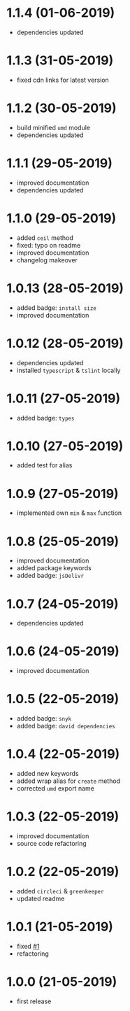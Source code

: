 # 1.1.4 (01-06-2019)

* dependencies updated

# 1.1.3 (31-05-2019)

* fixed cdn links for latest version

# 1.1.2 (30-05-2019)

* build minified `umd` module
* dependencies updated

# 1.1.1 (29-05-2019)

* improved documentation
* dependencies updated

# 1.1.0 (29-05-2019)

* added `ceil` method
* fixed: typo on readme
* improved documentation
* changelog makeover

# 1.0.13 (28-05-2019)

* added badge: `install size`
* improved documentation

# 1.0.12 (28-05-2019)

* dependencies updated
* installed `typescript` & `tslint` locally

# 1.0.11 (27-05-2019)

* added badge: `types`

# 1.0.10 (27-05-2019)

* added test for alias

# 1.0.9 (27-05-2019)

* implemented own `min` & `max` function

# 1.0.8 (25-05-2019)

* improved documentation
* added package keywords
* added badge: `jsDelivr`

# 1.0.7 (24-05-2019)

* dependencies updated

# 1.0.6 (24-05-2019)

* improved documentation

# 1.0.5 (22-05-2019)

* added badge: `snyk`
* added badge: `david dependencies`

# 1.0.4 (22-05-2019)

* added new keywords
* added wrap alias for `create` method
* corrected `umd` export name

# 1.0.3 (22-05-2019)

* improved documentation
* source code refactoring

# 1.0.2 (22-05-2019)

* added `circleci` & `greenkeeper`
* updated readme

# 1.0.1 (21-05-2019)

* fixed [#1](https://github.com/manferlo81/map-number/issues/1)
* refactoring

# 1.0.0 (21-05-2019)

* first release
